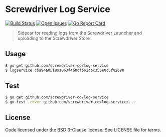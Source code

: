 # Screwdriver Log Service
[![Build Status][status-image]][status-url]
[![Open Issues][issues-image]][issues-url]
[![Go Report Card][goreport-image]][goreport-url]

> Sidecar for reading logs from the Screwdriver Launcher and uploading to the Screwdriver Store

## Usage

```bash
$ go get github.com/screwdriver-cd/log-service
$ logservice cba94a05f8aa063f4b8cfb62cbc355e0c5f02698
```

## Test

```bash
$ go get github.com/screwdriver-cd/log-service
$ go test -cover github.com/screwdriver-cd/log-service/...
```

## License

Code licensed under the BSD 3-Clause license. See LICENSE file for terms.

[issues-image]: https://img.shields.io/github/issues/screwdriver-cd/screwdriver.svg
[issues-url]: https://github.com/screwdriver-cd/screwdriver/issues
[status-image]: https://cd.screwdriver.cd/pipelines/30/badge
[status-url]: https://cd.screwdriver.cd/pipelines/30
[goreport-image]: https://goreportcard.com/badge/github.com/screwdriver-cd/log-service
[goreport-url]: https://goreportcard.com/report/github.com/screwdriver-cd/log-service
